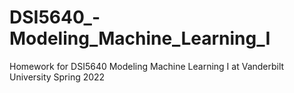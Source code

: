 # DSI5640_-Modeling_Machine_Learning_I

Homework for DSI5640 Modeling Machine Learning I at Vanderbilt University
Spring 2022
